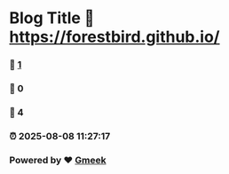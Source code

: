 # Blog Title :link: https://forestbird.github.io/ 
### :page_facing_up: [1](https://forestbird.github.io/tag.html) 
### :speech_balloon: 0 
### :hibiscus: 4 
### :alarm_clock: 2025-08-08 11:27:17 
### Powered by :heart: [Gmeek](https://github.com/Meekdai/Gmeek)

